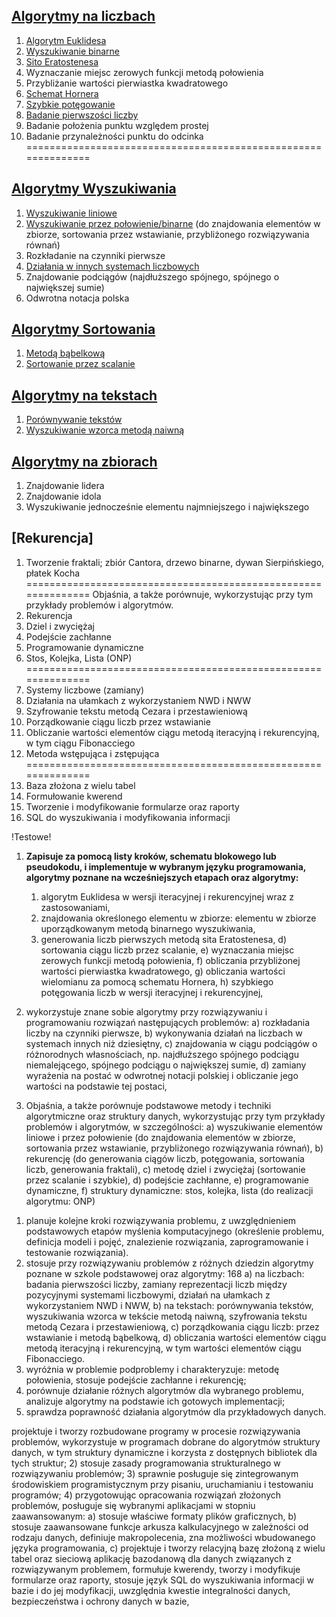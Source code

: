 ## [Algorytmy na liczbach](/Liczbowe)
1. [Algorytm Euklidesa](Liczbowe/euklides.py)
2. [Wyszukiwanie binarne](Wyszukiwanie/binarne.py)
3. [Sito Eratostenesa](Liczbowe/sito_eratostenesa.py)
4. Wyznaczanie miejsc zerowych funkcji metodą połowienia
5. Przybliżanie wartości pierwiastka kwadratowego
6. [Schemat Hornera](Liczbowe/horner.py)
7. [Szybkie potęgowanie](Liczbowe/szybkie_potegowanie.py)
8. [Badanie pierwszości liczby](Liczbowe/czy_pierwsza.py)
9. Badanie położenia punktu względem prostej
10. Badanie przynależności punktu do odcinka
==============================================================
## [Algorytmy Wyszukiwania](/Wyszukiwanie)
1. [Wyszukiwanie liniowe](/Wyszukiwanie/liniowe.py) 
2. [Wyszukiwanie przez połowienie/binarne](Wyszukiwanie/binarne.py) 
(do znajdowania elementów w zbiorze, sortowania przez wstawianie, przybliżonego rozwiązywania równań)
3. Rozkładanie na czynniki pierwsze
4. [Działania w innych systemach liczbowych](Liczbowe/systemy_liczbowe.py)
5. Znajdowanie podciągów (najdłuższego spójnego, spójnego o największej sumie)
6. Odwrotna notacja polska

## [Algorytmy Sortowania](/Sortowanie/)
1. [Metodą bąbelkową](Sortowanie/babelkowe.py)
2. [Sortowanie przez scalanie](Sortowanie/przez_scalanie.py)
## [Algorytmy na tekstach](/Na_tekstach/)
1. [Porównywanie tekstów](Na_tekstach/porownanie_tekstow.py)
2. [Wyszukiwanie wzorca metodą naiwną](Na_tekstach/wzorzec_metoda_naiwna.py)
## [Algorytmy na zbiorach](/Zbiory/)
1. Znajdowanie lidera
2. Znajdowanie idola
3. Wyszukiwanie jednocześnie elementu najmniejszego i największego
## [Rekurencja]
1. Tworzenie fraktali; zbiór Cantora, drzewo binarne, dywan Sierpińskiego, płatek Kocha
==============================================================
Objaśnia, a także porównuje, wykorzystując przy tym przykłady problemów i algorytmów.
1. Rekurencja
2. Dziel i zwyciężaj
3. Podejście zachłanne
4. Programowanie dynamiczne
5. Stos, Kolejka, Lista (ONP)
==============================================================
2. Systemy liczbowe (zamiany)
3. Działania na ułamkach z wykorzystaniem NWD i NWW
4. Szyfrowanie tekstu metodą Cezara i przestawieniową
5. Porządkowanie ciągu liczb przez wstawianie 
6. Obliczanie wartości elementów ciągu metodą iteracyjną i rekurencyjną, w tym ciągu Fibonacciego
7. Metoda wstępująca i zstępująca
==============================================================
1. Baza złożona z wielu tabel
2. Formułowanie kwerend
3. Tworzenie i modyfikowanie formularze oraz raporty
4. SQL do wyszukiwania i modyfikowania informacji

!Testowe!
1. **Zapisuje za pomocą listy kroków, schematu blokowego lub pseudokodu,
i implementuje w wybranym języku programowania, algorytmy poznane na
wcześniejszych etapach oraz algorytmy:** 
   1.  algorytm Euklidesa w wersji iteracyjnej i rekurencyjnej wraz
z zastosowaniami,
   2. znajdowania określonego elementu w zbiorze: elementu w zbiorze
uporządkowanym metodą binarnego wyszukiwania,
   3. generowania liczb pierwszych metodą sita Eratostenesa,
d) sortowania ciągu liczb przez scalanie,
e) wyznaczania miejsc zerowych funkcji metodą połowienia,
f) obliczania przybliżonej wartości pierwiastka kwadratowego,
g) obliczania wartości wielomianu za pomocą schematu Hornera,
h) szybkiego potęgowania liczb w wersji iteracyjnej i rekurencyjnej,


1. wykorzystuje znane sobie algorytmy przy rozwiązywaniu i programowaniu
rozwiązań następujących problemów:
a) rozkładania liczby na czynniki pierwsze,
b) wykonywania działań na liczbach w systemach innych niż dziesiętny,
c) znajdowania w ciągu podciągów o różnorodnych własnościach, np.
najdłuższego spójnego podciągu niemalejącego, spójnego podciągu
o największej sumie,
d) zamiany wyrażenia na postać w odwrotnej notacji polskiej i obliczanie jego
wartości na podstawie tej postaci,


3. Objaśnia, a także porównuje podstawowe metody i techniki algorytmiczne oraz
struktury danych, wykorzystując przy tym przykłady problemów i algorytmów,
w szczególności:
a) wyszukiwanie elementów liniowe i przez połowienie (do znajdowania
elementów w zbiorze, sortowania przez wstawianie, przybliżonego
rozwiązywania równań),
b) rekurencję (do generowania ciągów liczb, potęgowania, sortowania liczb,
generowania fraktali),
c) metodę dziel i zwyciężaj (sortowanie przez scalanie i szybkie),
d) podejście zachłanne,
e) programowanie dynamiczne,
f) struktury dynamiczne: stos, kolejka, lista (do realizacji algorytmu: ONP)


1) planuje kolejne kroki rozwiązywania problemu, z uwzględnieniem
podstawowych etapów myślenia komputacyjnego (określenie problemu,
definicja modeli i pojęć, znalezienie rozwiązania, zaprogramowanie i testowanie
rozwiązania).
2) stosuje przy rozwiązywaniu problemów z różnych dziedzin algorytmy poznane
w szkole podstawowej oraz algorytmy:
168
a) na liczbach: badania pierwszości liczby, zamiany reprezentacji liczb między
pozycyjnymi systemami liczbowymi, działań na ułamkach z wykorzystaniem
NWD i NWW,
b) na tekstach: porównywania tekstów, wyszukiwania wzorca w tekście metodą
naiwną, szyfrowania tekstu metodą Cezara i przestawieniową,
c) porządkowania ciągu liczb: przez wstawianie i metodą bąbelkową,
d) obliczania wartości elementów ciągu metodą iteracyjną i rekurencyjną, w tym
wartości elementów ciągu Fibonacciego.
3) wyróżnia w problemie podproblemy i charakteryzuje: metodę połowienia,
stosuje podejście zachłanne i rekurencję;
4) porównuje działanie różnych algorytmów dla wybranego problemu, analizuje
algorytmy na podstawie ich gotowych implementacji;
5) sprawdza poprawność działania algorytmów dla przykładowych danych.


projektuje i tworzy rozbudowane programy w procesie rozwiązywania
problemów, wykorzystuje w programach dobrane do algorytmów struktury
danych, w tym struktury dynamiczne i korzysta z dostępnych bibliotek dla tych
struktur;
2) stosuje zasady programowania strukturalnego w rozwiązywaniu problemów;
3) sprawnie posługuje się zintegrowanym środowiskiem programistycznym przy
pisaniu, uruchamianiu i testowaniu programów;
4) przygotowując opracowania rozwiązań złożonych problemów, posługuje się
wybranymi aplikacjami w stopniu zaawansowanym:
a) stosuje właściwe formaty plików graficznych,
b) stosuje zaawansowane funkcje arkusza kalkulacyjnego w zależności od
rodzaju danych, definiuje makropolecenia, zna możliwości wbudowanego
języka programowania,
c) projektuje i tworzy relacyjną bazę złożoną z wielu tabel oraz sieciową
aplikację bazodanową dla danych związanych z rozwiązywanym problemem,
formułuje kwerendy, tworzy i modyfikuje formularze oraz raporty, stosuje
język SQL do wyszukiwania informacji w bazie i do jej modyfikacji,
uwzględnia kwestie integralności danych, bezpieczeństwa i ochrony danych
w bazie,
